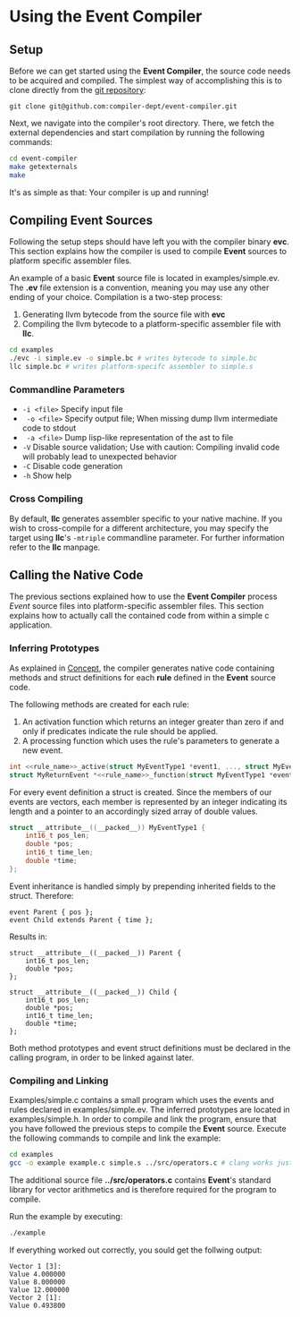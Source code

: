 # Using the Event Compiler

## Setup
Before we can get started using the **Event Compiler**, the source code needs to
be acquired and compiled. The simplest way of accomplishing this is to clone
directly from the [git repository](https://github.com/compiler-dept/event-compiler):

	git clone git@github.com:compiler-dept/event-compiler.git

Next, we navigate into the compiler's root directory. There, we fetch the external dependencies and start compilation by running the following commands:

```bash
cd event-compiler
make getexternals
make
```

It's as simple as that: Your compiler is up and running!


## Compiling Event Sources

Following the setup steps should have left you with the compiler binary **evc**.
This section explains how the compiler is used to compile **Event** sources to
platform specific assembler files.

An example of a basic **Event** source file is located in examples/simple.ev.
The **.ev** file extension is a convention, meaning you may use any other ending
of your choice. Compilation is a two-step process:

1. Generating llvm bytecode from the source file with **evc**
2. Compiling the llvm bytecode to a platform-specific assembler file with **llc**.

```bash
cd examples
./evc -i simple.ev -o simple.bc # writes bytecode to simple.bc
llc simple.bc # writes platform-specifc assembler to simple.s
```

### Commandline Parameters

- ``` -i <file> ``` Specify input file
- ``` -o <file>``` Specify output file; When missing dump llvm intermediate code to stdout
- ``` -a <file>``` Dump lisp-like representation of the ast to file
- ``` -V ``` Disable source validation; Use with caution: Compiling invalid code will probably lead to unexpected behavior
- ``` -C ``` Disable code generation
- ``` -h ``` Show help

### Cross Compiling

By default, **llc** generates assembler specific to your native machine. If you
wish to cross-compile for a different architecture, you may specify the target
using **llc**'s ```-mtriple``` commandline parameter. For further information
refer to the **llc** manpage.


## Calling the Native Code

The previous sections explained how to use the **Event Compiler** process *Event*
source files into platform-specific assembler files. This section explains how
to actually call the contained code from within a simple c application.


### Inferring Prototypes

As explained in [Concept](concept), the compiler generates native code containing
methods and struct definitions for each **rule** defined in the **Event** source code.

The following methods are created for each rule:

1. An activation function which returns an integer greater than zero if and only if predicates indicate the rule should be applied.
2. A processing function which uses the rule's parameters to generate a new event.

```C
int <<rule_name>>_active(struct MyEventType1 *event1, ..., struct MyEventTypeN *eventn)
struct MyReturnEvent *<<rule_name>>_function(struct MyEventType1 *event1, ..., struct MyEventTypeN *eventn)
```

For every event definition a struct is created. Since the members of our events are
vectors, each member is represented by an integer indicating its length and a pointer
to an accordingly sized array of double values.

```C
struct __attribute__((__packed__)) MyEventType1 {
    int16_t pos_len;
    double *pos;
    int16_t time_len;
    double *time;
};
```

Event inheritance is handled simply by prepending inherited fields to the struct.
Therefore:

```
event Parent { pos };
event Child extends Parent { time };
```

Results in:

```
struct __attribute__((__packed__)) Parent {
    int16_t pos_len;
    double *pos;
};

struct __attribute__((__packed__)) Child {
    int16_t pos_len;
    double *pos;
	int16_t time_len;
    double *time;
};
```

Both method prototypes and event struct definitions must be declared in the
calling program, in order to be linked against later.


### Compiling and Linking

Examples/simple.c contains a small program which uses the events and rules declared
in examples/simple.ev. The inferred prototypes are located in examples/simple.h.
In order to compile and link the program, ensure that you have followed the previous
steps to compile the **Event** source. Execute the following commands to compile
and link the example:

```bash
cd examples
gcc -o example example.c simple.s ../src/operators.c # clang works just as well
```

The additional source file **../src/operators.c** contains **Event**'s standard
library for vector arithmetics and is therefore required for the program to compile.

Run the example by executing:

```bash
./example
```

If everything worked out correctly, you sould get the follwing output:

```
Vector 1 [3]:
Value 4.000000
Value 8.000000
Value 12.000000
Vector 2 [1]:
Value 0.493800
```
